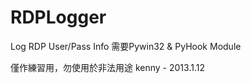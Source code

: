 RDPLogger
=========

Log RDP User/Pass Info 
需要Pywin32 & PyHook Module

僅作練習用，勿使用於非法用途
                    kenny - 2013.1.12

